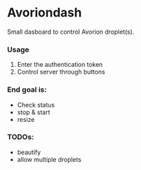 # Avoriondash

Small dasboard to control Avorion droplet(s).

### Usage

1. Enter the authentication token
2. Control server through buttons

### End goal is:

- Check status
- stop & start
- resize

### TODOs:

- beautify
- allow multiple droplets
